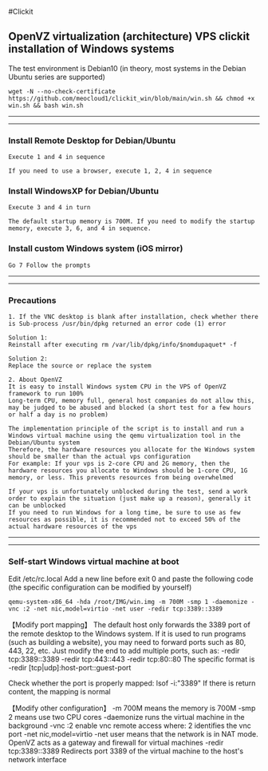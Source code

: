#Clickit
## OpenVZ virtualization (architecture) VPS clickit installation of Windows systems

The test environment is Debian10 (in theory, most systems in the Debian Ubuntu series are supported)

````
wget -N --no-check-certificate https://github.com/meocloud1/clickit_win/blob/main/win.sh && chmod +x win.sh && bash win.sh
````

---
---

### Install Remote Desktop for Debian/Ubuntu
````
Execute 1 and 4 in sequence

If you need to use a browser, execute 1, 2, 4 in sequence
````

### Install WindowsXP for Debian/Ubuntu
````
Execute 3 and 4 in turn

The default startup memory is 700M. If you need to modify the startup memory, execute 3, 6, and 4 in sequence.
````

### Install custom Windows system (iOS mirror)
````
Go 7 Follow the prompts
````

---
---

### Precautions
````
1. If the VNC desktop is blank after installation, check whether there is Sub-process /usr/bin/dpkg returned an error code (1) error

Solution 1:
Reinstall after executing rm /var/lib/dpkg/info/$nomdupaquet* -f

Solution 2:
Replace the source or replace the system

2. About OpenVZ
It is easy to install Windows system CPU in the VPS of OpenVZ framework to run 100%
Long-term CPU, memory full, general host companies do not allow this, may be judged to be abused and blocked (a short test for a few hours or half a day is no problem)

The implementation principle of the script is to install and run a Windows virtual machine using the qemu virtualization tool in the Debian/Ubuntu system
Therefore, the hardware resources you allocate for the Windows system should be smaller than the actual vps configuration
For example: If your vps is 2-core CPU and 2G memory, then the hardware resources you allocate to Windows should be 1-core CPU, 1G memory, or less. This prevents resources from being overwhelmed

If your vps is unfortunately unblocked during the test, send a work order to explain the situation (just make up a reason), generally it can be unblocked
If you need to run Windows for a long time, be sure to use as few resources as possible, it is recommended not to exceed 50% of the actual hardware resources of the vps
````

---
---

### Self-start Windows virtual machine at boot


Edit /etc/rc.local
Add a new line before exit 0 and paste the following code (the specific configuration can be modified by yourself)

````
qemu-system-x86_64 -hda /root/IMG/win.img -m 700M -smp 1 -daemonize -vnc :2 -net nic,model=virtio -net user -redir tcp:3389::3389
````

【Modify port mapping】
The default host only forwards the 3389 port of the remote desktop to the Windows system. If it is used to run programs (such as building a website), you may need to forward ports such as 80, 443, 22, etc.
Just modify the end to add multiple ports, such as: -redir tcp:3389::3389 -redir tcp:443::443 -redir tcp:80::80
The specific format is -redir [tcp|udp]:host-port::guest-port

Check whether the port is properly mapped:
lsof -i:"3389"
If there is return content, the mapping is normal

【Modify other configuration】
-m 700M means the memory is 700M
-smp 2 means use two CPU cores
-daemonize runs the virtual machine in the background
-vnc :2 enable vnc remote access where: 2 identifies the vnc port
-net nic,model=virtio -net user means that the network is in NAT mode. OpenVZ acts as a gateway and firewall for virtual machines
-redir tcp:3389::3389 Redirects port 3389 of the virtual machine to the host's network interface
